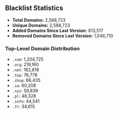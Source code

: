 ## Blacklist Statistics

- **Total Domains:** 2,588,723
- **Unique Domains:** 2,588,723
- **Added Domains Since Last Version:** 613,517
- **Removed Domains Since Last Version:** 1,046,710

### Top-Level Domain Distribution

-  `.com`: 1,204,725
-  `.org`: 219,160
-  `.net`: 162,818
-  `.top`: 76,778
-  `.shop`: 66,435
-  `.io`: 60,208
-  `.xyz`: 59,839
-  `.pl`: 48,328
-  `.info`: 44,541
-  `.fr`: 34,615
